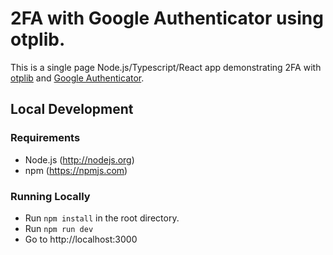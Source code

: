 # 2FA with Google Authenticator using otplib.

This is a single page Node.js/Typescript/React app demonstrating 2FA with [otplib](https://www.npmjs.com/package/otplib) and [Google Authenticator](https://play.google.com/store/apps/details?id=com.google.android.apps.authenticator2).

## Local Development

### Requirements

* Node.js (http://nodejs.org)
* npm (https://npmjs.com)

### Running Locally

* Run `npm install` in the root directory.
* Run `npm run dev`
* Go to http://localhost:3000
